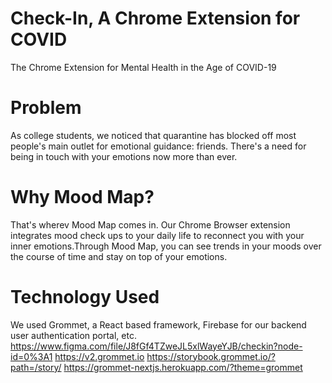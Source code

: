 # Check-In, A Chrome Extension for COVID
The Chrome Extension for Mental Health in the Age of COVID-19

# Problem
As college students, we noticed that quarantine has blocked off most people's main outlet for emotional guidance: friends. There's a need for being in touch with your emotions now more than ever.
 
# Why Mood Map?
That's wherev Mood Map comes in. Our Chrome Browser extension integrates mood check ups to your daily life to reconnect you with your inner emotions.Through Mood Map, you can see trends in your moods over the course of time and stay on top of your emotions.
 
 
 
# Technology Used
We used Grommet, a React based framework, Firebase for our backend user authentication portal, etc. 
https://www.figma.com/file/J8fGf4TZweJL5xlWayeYJB/checkin?node-id=0%3A1
https://v2.grommet.io
https://storybook.grommet.io/?path=/story/
https://grommet-nextjs.herokuapp.com/?theme=grommet


